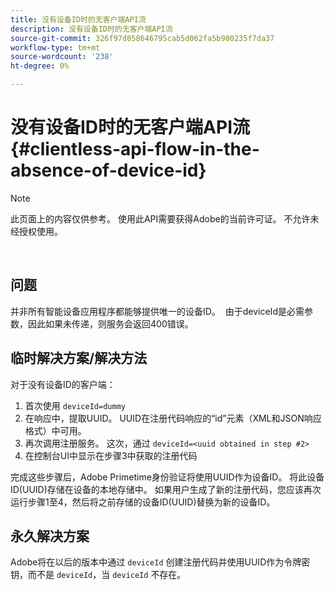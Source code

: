 ```yaml
---
title: 没有设备ID时的无客户端API流
description: 没有设备ID时的无客户端API流
source-git-commit: 326f97d058646795cab5d062fa5b980235f7da37
workflow-type: tm+mt
source-wordcount: '238'
ht-degree: 0%

---
```



# 没有设备ID时的无客户端API流 {#clientless-api-flow-in-the-absence-of-device-id}

>[!NOTE]
>
>此页面上的内容仅供参考。 使用此API需要获得Adobe的当前许可证。 不允许未经授权使用。

</br>


## 问题

并非所有智能设备应用程序都能够提供唯一的设备ID。  由于deviceId是必需参数，因此如果未传递，则服务会返回400错误。


## 临时解决方案/解决方法

对于没有设备ID的客户端：

1. 首次使用 `deviceId=dummy`
1. 在响应中，提取UUID。 UUID在注册代码响应的“id”元素（XML和JSON响应格式）中可用。
1. 再次调用注册服务。 这次，通过 `deviceId=<uuid obtained in step #2>`
1. 在控制台UI中显示在步骤3中获取的注册代码


完成这些步骤后，Adobe Primetime身份验证将使用UUID作为设备ID。 将此设备ID(UUID)存储在设备的本地存储中。 如果用户生成了新的注册代码，您应该再次运行步骤1至4，然后将之前存储的设备ID(UUID)替换为新的设备ID。



## 永久解决方案

Adobe将在以后的版本中通过 `deviceId` 创建注册代码并使用UUID作为令牌密钥，而不是 `deviceId`，当 `deviceId` 不存在。

<!--
## Related Information

- [Clientless API Reference](/help/authentication/rest-api-reference.md)
-->